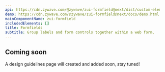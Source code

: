 ```yaml
---
api: https://cdn.zywave.com/@zywave/zui-formfield@next/dist/custom-elements.json
demo: https://cdn.zywave.com/@zywave/zui-formfield@next/docs/demo.html
mainComponentName: zui-formfield
includedElements: []
title: Formfields
subtitle: Group labels and form controls together within a web form.
---
```


## Coming soon

A design guidelines page will created and added soon, stay tuned!
